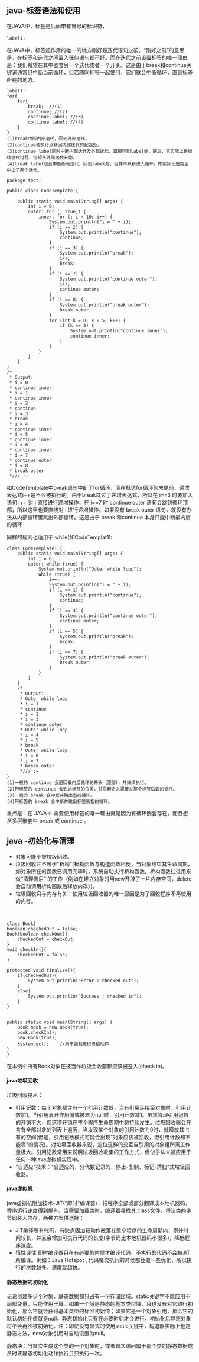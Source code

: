 ## java-标签语法和使用

在JAVA中，标签是后面带有冒号的标识符，

	label1：

在JAVA中，标签起作用的唯一的地方刚好是迭代语句之前。“刚好之前”的意思是，在标签和迭代之间置入任何语句都不好。而在迭代之前设置标签的唯一理由是：我们希望在其中嵌套另一个迭代或者一个开关。这是由于break和continue关键词通常只中断当前循环，但若随同标签一起使用，它们就会中断循环，直到标签所在的地方。

	label1:
	for{
 		for{  
			break;  //(1)
			continue; //(2)
			continue label; //(3)
			continue label; //(4)
		}
	}
	(1)break中断内部迭代，回到外部迭代。
	(2)continue使执行点移回内部迭代的起始处。
	(3)continue label同时中断内部迭代及外部迭代，直接转到label处，随后，它实际上是继续迭代过程，但却从外部迭代开始。
	(4)break label也会中断所有迭代，回到label处，但并不从新进入循环，即实际上是完全中止了两个迭代。
	
	package test;

	public class CodeTemplate {

		public static void main(String[] args) {
			int i = 0;
			outer: for (; true;) {
				inner: for (; i < 10; i++) {
					System.out.println("i = " + i);
					if (i == 2) {
						System.out.println("continue");
						continue;
					}
					if (i == 3) {
						System.out.println("break");
						i++; 
						break;
					}
					if (i == 7) {
						System.out.println("continue outer");
						i++; 
						continue outer;
					}
					if (i == 8) {
						System.out.println("break outer");
						break outer;
					}
					for (int k = 0; k < 5; k++) {
						if (k == 3) {
							System.out.println("continue inner");
							continue inner;
						}
					}
				}
			}
		}
	}
	/*
	 * Output: 
	 * i = 0 
	 * continue inner 
	 * i = 1 
	 * continue inner 
	 * i = 2 
	 * continue 
	 * i = 3 
	 * break
	 * i = 4 
	 * continue inner 
	 * i = 5 
	 * continue inner 
	 * i = 6 
	 * continue inner 
	 * i = 7 
	 * continue outer 
	 * i = 8 
	 * break outer
	 */// :~

如CodeTemlplate中break语句中断了for循环，而在抵达for循环的末尾前，递增表达式i++是不会被执行的。由于break跳过了递增表达式，所以在 i==3 时要加入语句 i++ 对 i 直接进行递增操作，在 i==7 时 continue outer 语句会跳到循环顶部，所以这里也要直接对 i 进行递增操作。如果没有 break outer 语句，就没有办法从内部循环里跳出外部循环。这是由于 break 和continue 本身只能中断最内层的循环

同样的规则也适用于 while(如CodeTemplat1):

	class CodeTemplate1 {
		public static void main(String[] args) {
			int i = 0;
			outer: while (true) {
				System.out.println("Outer while loop");
				while (true) {
					i++;
					System.out.println("i = " + i);
					if (i == 1) {
						System.out.println("continue");
						continue;
					}
					if (i == 3) {
						System.out.println("continue outer");
						continue outer;
					}
					if (i == 5) {
						System.out.println("break");
						break;
					}
					if (i == 7) {
						System.out.println("break outer");
						break outer;
					}
				}
			}
		}
		/*
		 * Output: 
		 * Outer while loop
		 * i = 1
		 * continue 
		 * i = 2 
		 * i = 3 
		 * continue outer 
		 * Outer while loop 
		 * i = 4 
		 * i = 5 
		 * break 
		 * Outer while loop 
		 * i = 6 
		 * i = 7 
		 * break outer
		 */// :~
	}
	(1)一般的 continue 会退回最内层循环的开头（顶部），并继续执行。
	(2)带标签的 continue 会到达标签的位置，并重新进入紧接在那个标签后面的循环。
	(3)一般的 break 会中断并跳出当前循环。
	(4)带标签的 break 会中断并跳出标签所指的循环。
重点是：在 JAVA 中需要使用标签的唯一理由就是因为有循环嵌套存在，而且想从多层嵌套中 break 或 continue 。

## java -初始化与清理
* 对象可能不被垃圾回收。
* 垃圾回收并不等于"析构"(析构函数与构造函数相反，当对象结束其生命周期，如对象所在的函数已调用完毕时，系统自动执行析构函数。析构函数往往用来做“清理善后” 的工作（例如在建立对象时用new开辟了一片内存空间，delete会自动调用析构函数后释放内存）)。
* 垃圾回收只与内存有关：使用垃圾回收器的唯一原因是为了回收程序不再使用的内存。
<br>

	class Book{
	boolean checkedOut = false;
	Book(boolean checkOut){
		checkedOut = checkOut;
	}
	void checkIn(){
		checkedOut = false;
	}
	
	protected void finalize(){
		if(checkedOut){
			System.out.println("Error : checked out");
		}
		else{
			System.out.println("Success : checked in");
		}
	}
	
	
	public static void main(String[] args) {
		Book book = new Book(true);
		book.checkIn();
		new Book(true);
		System.gc();    //用于强制进行终结动作
	}
	}
在本例中所有Book对象在被当作垃圾会收前都应该被签入(check in)。

#### java垃圾回收
垃圾回收技术：

* 引用记数：每个对象都含有一个引用计数器，当有引用连接至对象时，引用计数加1。当引用离开作用域或被置为null时，引用计数减1。虽然管理引用记数的开销不大，但这项开销在整个程序生命周期中将持续发生。垃圾回收器会在含有全部对象的列表上遍历，当发现某个对象的引用计数为0时，就释放其占有的空间(但是，引用记数模式可能会出现"对象应该被回收，但引用计数却不能零"的情况)。对垃圾回收器来说，定位这样的交互自引用的对象组所需工作量极大。引用记数常用来说明垃圾回收收集的工作方式，但似乎从未被应用于任何一种java虚拟机实现中。
* "自适应"技术："自适应的、分代数记录的、停止-复制、标记-清扫"式垃圾回收器。
	
#### java虚拟机
java虚拟机附加技术-JIT("即时"编译器)：把程序全部或部分翻译成本地机器码，程序运行速度得到提升。当需要加载类时，编译器寻找其.class文件，将该类的字节码装入内存。两种方案供选择：

* JIT编译所有代码，有缺点因加载动作散落在整个程序的生命周期内，累计时间较长，并且会增加可执行代码的长度(字节码比本地机器码小很多)，降低程序速度。
* 惰性评估:即时编译器只在有必要的时候才编译代码，不执行的代码不会被JIT所编译。例如：Java Hotspot , 代码每次执行的时候都会做一些优化，所以执行的次数越多，速度就越快。


#### 静态数据的初始化
无论创建多少个对象，静态数据都只占有一份存储区域。static关键字不能应用于局部变量，只能作用于域。如果一个域是静态的基本类型域，且也没有对它进行初始化，那么它就会获得基本类型的标准初始值；如果它是一个对象引用，那么它的默认初始化值就是null。静态初始化只有在必要时刻才会进行，初始化后静态对象将不会再次被初始化。注：即使没有显式的使用static关键字，构造器实际上也是静态方法，new对象引用时自动设置为null。

静态块：当首次生成这个类的一个对象时，或者首次访问属于那个类的静态数据成员时该静态初始化动作执行且只执行一次。
